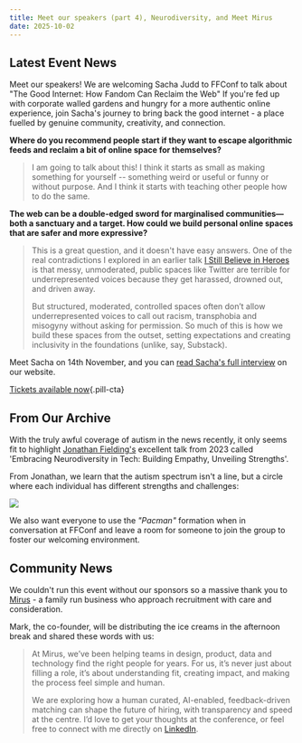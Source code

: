 ```yaml
---
title: Meet our speakers (part 4), Neurodiversity, and Meet Mirus
date: 2025-10-02
---
```


## Latest Event News

Meet our speakers! We are welcoming Sacha Judd to FFConf to talk about "The Good Internet: How Fandom Can Reclaim the Web" If you're fed up with corporate walled gardens and hungry for a more authentic online experience, join Sacha's journey to bring back the good internet - a place fuelled by genuine community, creativity, and connection.

**Where do you recommend people start if they want to escape algorithmic feeds and reclaim a bit of online space for themselves?**

> I am going to talk about this! I think it starts as small as making something for yourself -- something weird or useful or funny or without purpose. And I think it starts with teaching other people how to do the same.

**The web can be a double-edged sword for marginalised communities—both a sanctuary and a target. How could we build personal online spaces that are safer and more expressive?**

> This is a great question, and it doesn't have easy answers. One of the real contradictions I explored in an earlier talk [I Still Believe in Heroes](https://www.sachajudd.com/heroes/) is that messy, unmoderated, public spaces like Twitter are terrible for underrepresented voices because they get harassed, drowned out, and driven away.
>
> But structured, moderated, controlled spaces often don’t allow underrepresented voices to call out racism, transphobia and misogyny without asking for permission. So much of this is how we build these spaces from the outset, setting expectations and creating inclusivity in the foundations (unlike, say, Substack).

Meet Sacha on 14th November, and you can [read Sacha's full interview](https://ffconf.org/articles/2025-meet-the-speaker-sacha/) on our website.

[Tickets available now](https://2025.ffconf.org){.pill-cta}

## From Our Archive

With the truly awful coverage of autism in the news recently, it only seems fit to highlight [Jonathan Fielding's](https://ffconf.org/talks/2023_jonathan/) excellent talk from 2023 called 'Embracing Neurodiversity in Tech: Building Empathy, Unveiling Strengths'.

From Jonathan, we learn that the autism spectrum isn't a line, but a circle where each individual has different strengths and challenges:

![](/images/articles/2025-jf-chart.png)

We also want everyone to use the _"Pacman"_ formation when in conversation at FFConf and leave a room for someone to join the group to foster our welcoming environment.

## Community News

We couldn't run this event without our sponsors so a massive thank you to [Mirus](https://www.wearemirus.com/) - a family run business who approach recruitment with care and consideration.

Mark, the co-founder, will be distributing the ice creams in the afternoon break and shared these words with us:

> At Mirus, we’ve been helping teams in design, product, data and technology find the right people for years. For us, it’s never just about filling a role, it’s about understanding fit, creating impact, and making the process feel simple and human.
>
> We are exploring how a human curated, AI-enabled, feedback-driven matching can shape the future of hiring, with transparency and speed at the centre. I’d love to get your thoughts at the conference, or feel free to connect with me directly on [LinkedIn](https://www.linkedin.com/in/markatmirus/).

